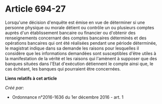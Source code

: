 # Article 694-27

Lorsqu'une décision d'enquête est émise en vue de déterminer si une  personne physique ou morale détient ou contrôle un ou
plusieurs comptes  auprès d'un établissement bancaire ou financier ou d'obtenir des  renseignements concernant des comptes
bancaires déterminés et des  opérations bancaires qui ont été réalisées pendant une période  déterminée, le magistrat indique
dans sa demande les raisons pour  lesquelles il considère que les informations demandées sont susceptibles  d'être utiles à
la manifestation de la vérité et les raisons qui  l'amènent à supposer que des banques situées dans l'Etat d'exécution
détiennent le compte ainsi que, le cas échéant, les banques qui  pourraient être concernées.

**Liens relatifs à cet article**

_Créé par_:

  - Ordonnance n°2016-1636 du 1er décembre 2016 - art. 1
